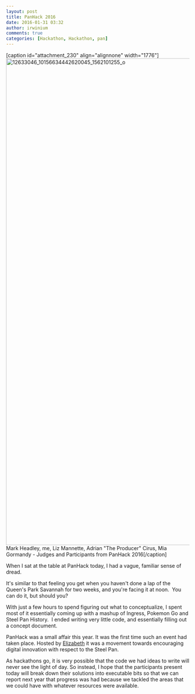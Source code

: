 ```yaml
---
layout: post
title: PanHack 2016
date: 2016-01-31 03:32
author: irwinium
comments: true
categories: [Hackathon, Hackathon, pan]
---
```

[caption id="attachment_230" align="alignnone" width="1776"]<img class="alignnone size-full wp-image-230" src="https://irwinium.files.wordpress.com/2016/01/12633046_10156634442620045_1562101255_o.jpg" alt="12633046_10156634442620045_1562101255_o" width="1776" height="1332" /> Mark Headley, me, Liz Mannette, Adrian "The Producer" Cirus, Mia Gormandy - Judges and Participants from PanHack 2016[/caption]

When I sat at the table at PanHack today, I had a vague, familiar sense of dread.

It's similar to that feeling you get when you haven't done a lap of the Queen's Park Savannah for two weeks, and you're facing it at noon.  You can do it, but should you?

With just a few hours to spend figuring out what to conceptualize, I spent most of it essentially coming up with a mashup of Ingress, Pokemon Go and Steel Pan History.  I ended writing very little code, and essentially filling out a concept document.

PanHack was a small affair this year. It was the first time such an event had taken place. Hosted by <a href="http://www.LizMannette.com" target="_blank">Elizabeth</a> it was a movement towards encouraging digital innovation with respect to the Steel Pan.

As hackathons go, it is very possible that the code we had ideas to write will never see the light of day. So instead, I hope that the participants present today will break down their solutions into executable bits so that we can report next year that progress was had because we tackled the areas that we could have with whatever resources were available.

&nbsp;

&nbsp;
